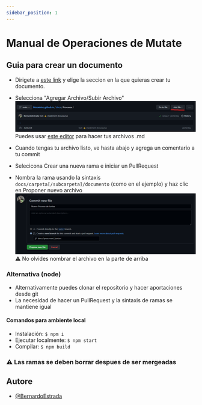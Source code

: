 ```yaml
---
sidebar_position: 1
---
```


# Manual de Operaciones de Mutate

## Guia para crear un documento

- Dirigete a
[este link](https://github.com/MutateInc/MutateInc.github.io/tree/main/docs)
y elige la seccion en la que quieras crear tu documento.

- Selecciona "Agregar Archivo/Subir Archivo"
![Selecciona "Agregar Archivo/Subir Archivo"](/img/docs/welcome/ss1.png)
  Puedes usar [este editor](https://readme.so/editor) para hacer tus archivos .md

- Cuando tengas tu archivo listo, ve hasta abajo y agrega un comentario a tu commit
- Selecicona Crear una nueva rama e iniciar un PullRequest
- Nombra la rama usando la sintaxis `docs/carpeta[/subcarpeta]/documento` (como en el ejemplo) y haz clic en Proponer nuevo archivo
![Nombra la rama](/img/docs/welcome/ss2.png)
  ⚠️ No olvides nombrar el archivo en la parte de arriba

### Alternativa (node)

- Alternativamente puedes clonar el repositorio y hacer aportaciones desde git
- La necesidad de hacer un PullRequest y la sintaxis de ramas se mantiene igual

#### Comandos para ambiente local

- Instalación: `$ npm i`
- Ejecutar localmente: `$ npm start`
- Compilar: `$ npm build`

### ⚠️ Las ramas se deben borrar despues de ser mergeadas

## Autore
- [@BernardoEstrada](https://www.github.com/BernardoEstrada)
